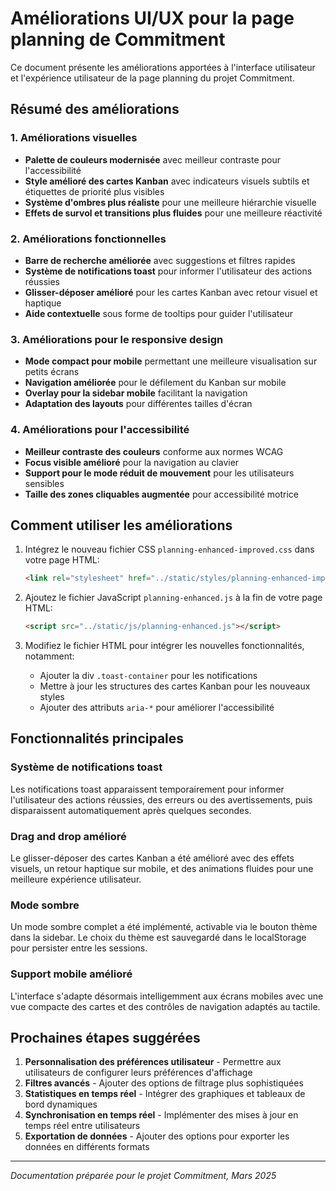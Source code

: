 # Améliorations UI/UX pour la page planning de Commitment

Ce document présente les améliorations apportées à l'interface utilisateur et l'expérience utilisateur de la page planning du projet Commitment.

## Résumé des améliorations

### 1. Améliorations visuelles

- **Palette de couleurs modernisée** avec meilleur contraste pour l'accessibilité
- **Style amélioré des cartes Kanban** avec indicateurs visuels subtils et étiquettes de priorité plus visibles
- **Système d'ombres plus réaliste** pour une meilleure hiérarchie visuelle
- **Effets de survol et transitions plus fluides** pour une meilleure réactivité

### 2. Améliorations fonctionnelles

- **Barre de recherche améliorée** avec suggestions et filtres rapides
- **Système de notifications toast** pour informer l'utilisateur des actions réussies
- **Glisser-déposer amélioré** pour les cartes Kanban avec retour visuel et haptique
- **Aide contextuelle** sous forme de tooltips pour guider l'utilisateur

### 3. Améliorations pour le responsive design

- **Mode compact pour mobile** permettant une meilleure visualisation sur petits écrans
- **Navigation améliorée** pour le défilement du Kanban sur mobile
- **Overlay pour la sidebar mobile** facilitant la navigation
- **Adaptation des layouts** pour différentes tailles d'écran

### 4. Améliorations pour l'accessibilité

- **Meilleur contraste des couleurs** conforme aux normes WCAG
- **Focus visible amélioré** pour la navigation au clavier
- **Support pour le mode réduit de mouvement** pour les utilisateurs sensibles
- **Taille des zones cliquables augmentée** pour accessibilité motrice

## Comment utiliser les améliorations

1. Intégrez le nouveau fichier CSS `planning-enhanced-improved.css` dans votre page HTML:
   ```html
   <link rel="stylesheet" href="../static/styles/planning-enhanced-improved.css">
   ```

2. Ajoutez le fichier JavaScript `planning-enhanced.js` à la fin de votre page HTML:
   ```html
   <script src="../static/js/planning-enhanced.js"></script>
   ```

3. Modifiez le fichier HTML pour intégrer les nouvelles fonctionnalités, notamment:
   - Ajouter la div `.toast-container` pour les notifications
   - Mettre à jour les structures des cartes Kanban pour les nouveaux styles
   - Ajouter des attributs `aria-*` pour améliorer l'accessibilité

## Fonctionnalités principales

### Système de notifications toast

Les notifications toast apparaissent temporairement pour informer l'utilisateur des actions réussies, des erreurs ou des avertissements, puis disparaissent automatiquement après quelques secondes.

### Drag and drop amélioré

Le glisser-déposer des cartes Kanban a été amélioré avec des effets visuels, un retour haptique sur mobile, et des animations fluides pour une meilleure expérience utilisateur.

### Mode sombre

Un mode sombre complet a été implémenté, activable via le bouton thème dans la sidebar. Le choix du thème est sauvegardé dans le localStorage pour persister entre les sessions.

### Support mobile amélioré

L'interface s'adapte désormais intelligemment aux écrans mobiles avec une vue compacte des cartes et des contrôles de navigation adaptés au tactile.

## Prochaines étapes suggérées

1. **Personnalisation des préférences utilisateur** - Permettre aux utilisateurs de configurer leurs préférences d'affichage
2. **Filtres avancés** - Ajouter des options de filtrage plus sophistiquées
3. **Statistiques en temps réel** - Intégrer des graphiques et tableaux de bord dynamiques
4. **Synchronisation en temps réel** - Implémenter des mises à jour en temps réel entre utilisateurs
5. **Exportation de données** - Ajouter des options pour exporter les données en différents formats

---

*Documentation préparée pour le projet Commitment, Mars 2025*